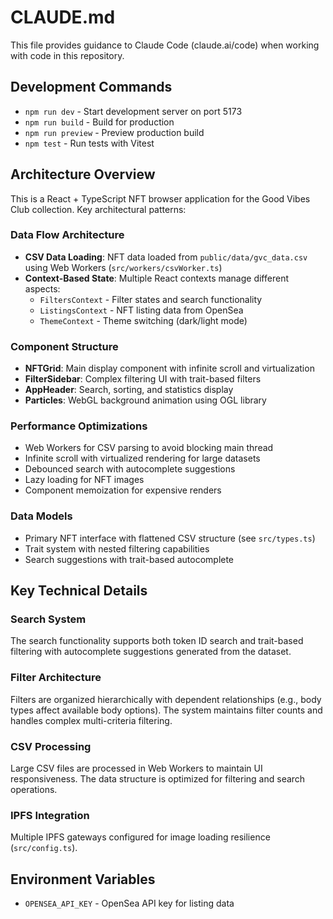 # CLAUDE.md

This file provides guidance to Claude Code (claude.ai/code) when working with code in this repository.

## Development Commands

- `npm run dev` - Start development server on port 5173
- `npm run build` - Build for production 
- `npm run preview` - Preview production build
- `npm test` - Run tests with Vitest

## Architecture Overview

This is a React + TypeScript NFT browser application for the Good Vibes Club collection. Key architectural patterns:

### Data Flow Architecture
- **CSV Data Loading**: NFT data loaded from `public/data/gvc_data.csv` using Web Workers (`src/workers/csvWorker.ts`)
- **Context-Based State**: Multiple React contexts manage different aspects:
  - `FiltersContext` - Filter states and search functionality
  - `ListingsContext` - NFT listing data from OpenSea
  - `ThemeContext` - Theme switching (dark/light mode)

### Component Structure
- **NFTGrid**: Main display component with infinite scroll and virtualization
- **FilterSidebar**: Complex filtering UI with trait-based filters
- **AppHeader**: Search, sorting, and statistics display
- **Particles**: WebGL background animation using OGL library

### Performance Optimizations
- Web Workers for CSV parsing to avoid blocking main thread
- Infinite scroll with virtualized rendering for large datasets
- Debounced search with autocomplete suggestions
- Lazy loading for NFT images
- Component memoization for expensive renders

### Data Models
- Primary NFT interface with flattened CSV structure (see `src/types.ts`)
- Trait system with nested filtering capabilities
- Search suggestions with trait-based autocomplete

## Key Technical Details

### Search System
The search functionality supports both token ID search and trait-based filtering with autocomplete suggestions generated from the dataset.

### Filter Architecture
Filters are organized hierarchically with dependent relationships (e.g., body types affect available body options). The system maintains filter counts and handles complex multi-criteria filtering.

### CSV Processing
Large CSV files are processed in Web Workers to maintain UI responsiveness. The data structure is optimized for filtering and search operations.

### IPFS Integration
Multiple IPFS gateways configured for image loading resilience (`src/config.ts`).

## Environment Variables
- `OPENSEA_API_KEY` - OpenSea API key for listing data